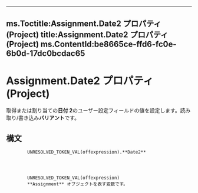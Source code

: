 

---
ms.Toctitle:Assignment.Date2 プロパティ (Project)
title:Assignment.Date2 プロパティ (Project)
ms.ContentId:be8665ce-ffd6-fc0e-6b0d-17dc0bcdac65
---
# Assignment.Date2 プロパティ (Project)




取得または割り当ての**日付 2**のユーザー設定フィールドの値を設定します。読み取り/書き込み**バリアント**です。

## 構文

            UNRESOLVED_TOKEN_VAL(offexpression).**Date2**




            UNRESOLVED_TOKEN_VAL(offexpression)
            **Assignment** オブジェクトを表す変数です。




